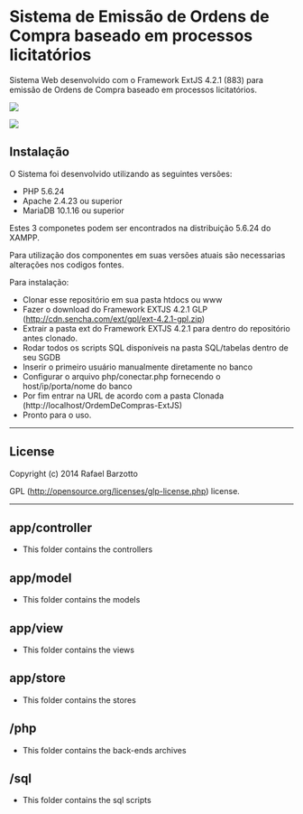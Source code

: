 # Sistema de Emissão de Ordens de Compra baseado em processos licitatórios



Sistema Web desenvolvido com o Framework ExtJS 4.2.1 (883) para emissão de Ordens de Compra baseado em processos licitatórios.


![](http://imagizer.imageshack.us/v2/640x480q90/901/PjgNkk.jpg)

![](http://imagizer.imageshack.us/v2/640x480q90/673/KNg112.jpg)


## Instalação

O Sistema foi desenvolvido utilizando as seguintes versões:
 - PHP 5.6.24
 - Apache 2.4.23 ou superior
 - MariaDB 10.1.16 ou superior

Estes 3 componetes podem ser encontrados na distribuição 5.6.24 do XAMPP.

Para utilização dos componentes em suas versões atuais são necessarias alterações nos codigos fontes.

Para instalação:
 - Clonar esse repositório em sua pasta htdocs ou www
 - Fazer o download do Framework EXTJS 4.2.1 GLP (http://cdn.sencha.com/ext/gpl/ext-4.2.1-gpl.zip)
 - Extrair a pasta ext do Framework EXTJS 4.2.1 para dentro do repositório antes clonado.
 - Rodar todos os scripts SQL disponíveis na pasta SQL/tabelas dentro de seu SGDB
 - Inserir o primeiro usuário manualmente diretamente no banco
 - Configurar o arquivo php/conectar.php fornecendo o host/ip/porta/nome do banco
 - Por fim entrar na URL de acordo com a pasta Clonada (http://localhost/OrdemDeCompras-ExtJS)
 - Pronto para o uso.


----
## License

Copyright (c) 2014 Rafael Barzotto

GPL (http://opensource.org/licenses/glp-license.php) license.

----

## app/controller

  - This folder contains the controllers

## app/model

  - This folder contains the models

## app/view

  - This folder contains the views

## app/store

  - This folder contains the stores

## /php

  - This folder contains the back-ends archives

## /sql

  - This folder contains the sql scripts
